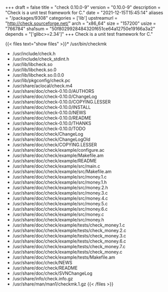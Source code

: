 +++
draft = false
title = "check 0.10.0-9"
version = "0.10.0-9"
description = "Check is a unit test framework for C."
date = "2021-12-15T15:45:14"
aliases = "/packages/9308"
categories = ['lib']
upstreamurl = "http://check.sourceforge.net/"
arch = "x86_64"
size = "157200"
usize = "766784"
sha1sum = "50f8029928484320f651ce64a12750e19166a3a2"
depends = "['glibc>=2.34']"
+++
Check is a unit test framework for C."

{{< files text="show files" >}}* /usr/bin/checkmk
* /usr/include/check.h
* /usr/include/check_stdint.h
* /usr/lib/libcheck.so
* /usr/lib/libcheck.so.0
* /usr/lib/libcheck.so.0.0.0
* /usr/lib/pkgconfig/check.pc
* /usr/share/aclocal/check.m4
* /usr/share/doc/check-0.10.0/AUTHORS
* /usr/share/doc/check-0.10.0/ChangeLog
* /usr/share/doc/check-0.10.0/COPYING.LESSER
* /usr/share/doc/check-0.10.0/INSTALL
* /usr/share/doc/check-0.10.0/NEWS
* /usr/share/doc/check-0.10.0/README
* /usr/share/doc/check-0.10.0/THANKS
* /usr/share/doc/check-0.10.0/TODO
* /usr/share/doc/check/ChangeLog
* /usr/share/doc/check/ChangeLogOld
* /usr/share/doc/check/COPYING.LESSER
* /usr/share/doc/check/example/configure.ac
* /usr/share/doc/check/example/Makefile.am
* /usr/share/doc/check/example/README
* /usr/share/doc/check/example/src/main.c
* /usr/share/doc/check/example/src/Makefile.am
* /usr/share/doc/check/example/src/money.1.c
* /usr/share/doc/check/example/src/money.1.h
* /usr/share/doc/check/example/src/money.2.h
* /usr/share/doc/check/example/src/money.3.c
* /usr/share/doc/check/example/src/money.4.c
* /usr/share/doc/check/example/src/money.5.c
* /usr/share/doc/check/example/src/money.6.c
* /usr/share/doc/check/example/src/money.c
* /usr/share/doc/check/example/src/money.h
* /usr/share/doc/check/example/tests/check_money.1.c
* /usr/share/doc/check/example/tests/check_money.2.c
* /usr/share/doc/check/example/tests/check_money.3.c
* /usr/share/doc/check/example/tests/check_money.6.c
* /usr/share/doc/check/example/tests/check_money.7.c
* /usr/share/doc/check/example/tests/check_money.c
* /usr/share/doc/check/example/tests/Makefile.am
* /usr/share/doc/check/NEWS
* /usr/share/doc/check/README
* /usr/share/doc/check/SVNChangeLog
* /usr/share/info/check.info.gz
* /usr/share/man/man1/checkmk.1.gz
{{< /files >}}